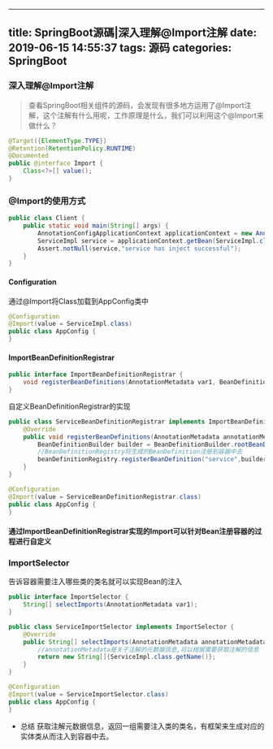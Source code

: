 
---
title: SpringBoot源碼|深入理解@Import注解
date: 2019-06-15 14:55:37
tags: 源码
categories: SpringBoot 
---

### 深入理解@Import注解


> 查看SpringBoot相关组件的源码，会发现有很多地方运用了@Import注解，这个注解有什么用呢，工作原理是什么，我们可以利用这个@Import来做什么？

```java
@Target({ElementType.TYPE})
@Retention(RetentionPolicy.RUNTIME)
@Documented
public @interface Import {
    Class<?>[] value();
}
```

### @Import的使用方式

```java
public class Client {
    public static void main(String[] args) {
        AnnotationConfigApplicationContext applicationContext = new AnnotationConfigApplicationContext(AppConfig.class);
        ServiceImpl service = applicationContext.getBean(ServiceImpl.class);
        Assert.notNull(service,"service has inject successful");
    }
}
```
#### Configuration
通过@Import将Class加载到AppConfig类中

```java
@Configuration
@Import(value = ServiceImpl.class)
public class AppConfig {
}
```

#### ImportBeanDefinitionRegistrar

```java
public interface ImportBeanDefinitionRegistrar {
    void registerBeanDefinitions(AnnotationMetadata var1, BeanDefinitionRegistry var2);
}
```

自定义BeanDefinitionRegistrar的实现
```java
public class ServiceBeanDefinitionRegistrar implements ImportBeanDefinitionRegistrar{
    @Override
    public void registerBeanDefinitions(AnnotationMetadata annotationMetadata, BeanDefinitionRegistry beanDefinitionRegistry) {
        BeanDefinitionBuilder builder = BeanDefinitionBuilder.rootBeanDefinition(ServiceImpl.class);
        //BeanDefinitionRegistry将生成的BeanDefinition注册到容器中去
        beanDefinitionRegistry.registerBeanDefinition("service",builder.getBeanDefinition());
    }
}
```


```java
@Configuration
@Import(value = ServiceBeanDefinitionRegistrar.class)
public class AppConfig {
}
```
#### 通过ImportBeanDefinitionRegistrar实现的Import可以针对Bean注册容器的过程进行自定义

### ImportSelector
告诉容器需要注入哪些类的类名就可以实现Bean的注入

```java
public interface ImportSelector {
    String[] selectImports(AnnotationMetadata var1);
}
```

```java
public class ServiceImportSelector implements ImportSelector {
    @Override
    public String[] selectImports(AnnotationMetadata annotationMetadata) {
        //annotationMetadata是关于注解的元数据信息,可以根据需要获取注解的信息
        return new String[]{ServiceImpl.class.getName()};
    }
}
```

```java
@Configuration
@Import(value = ServiceImportSelector.class)
public class AppConfig {
}
```

* 总结
获取注解元数据信息，返回一组需要注入类的类名，有框架来生成对应的实体类从而注入到容器中去。
